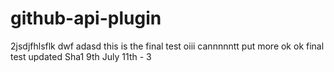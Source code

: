 github-api-plugin
=================
2jsdjfhlsflk
dwf
adasd
this is the final test
oiii cannnnntt put more
ok ok
final test
updated Sha1
9th July
11th - 3
